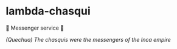 # lambda-chasqui
 🏃 Messenger service 🏃

_(Quechua) The chasquis were the messengers of the Inca empire_
